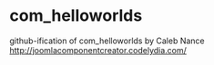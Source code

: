 com_helloworlds
===============

github-ification of com_helloworlds by Caleb Nance http://joomlacomponentcreator.codelydia.com/
